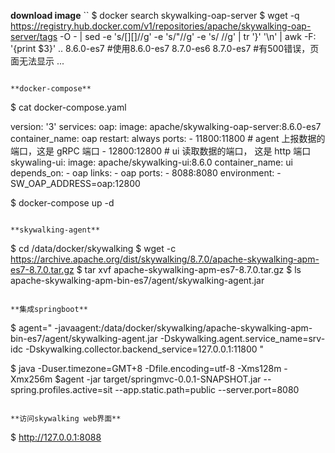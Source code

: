 **download image**
``
$ docker search skywalking-oap-server
$ wget -q https://registry.hub.docker.com/v1/repositories/apache/skywalking-oap-server/tags -O -  | sed -e 's/[][]//g' -e 's/"//g' -e 's/ //g' | tr '}' '\n'  | awk -F: '{print $3}'
    ..
    8.6.0-es7     #使用8.6.0-es7
    8.7.0-es6
    8.7.0-es7     #有500错误，页面无法显示
    ...
```

**docker-compose**
```
$ cat docker-compose.yaml

version: '3'
services:
  oap:
    image: apache/skywalking-oap-server:8.6.0-es7
    container_name: oap
    restart: always
    ports:
      - 11800:11800   # agent 上报数据的端口，这是 gRPC 端口
      - 12800:12800   # ui    读取数据的端口， 这是 http 端口
  skywaling-ui:
    image: apache/skywalking-ui:8.6.0
    container_name: ui
    depends_on:
      - oap
    links:
      - oap
    ports:
      - 8088:8080
    environment:
      - SW_OAP_ADDRESS=oap:12800

$ docker-compose up -d
```

**skywalking-agent**
```
$ cd /data/docker/skywalking
$ wget -c https://archive.apache.org/dist/skywalking/8.7.0/apache-skywalking-apm-es7-8.7.0.tar.gz
$ tar xvf apache-skywalking-apm-es7-8.7.0.tar.gz
$ ls apache-skywalking-apm-bin-es7/agent/skywalking-agent.jar
```

**集成springboot**
```
$ agent=" -javaagent:/data/docker/skywalking/apache-skywalking-apm-bin-es7/agent/skywalking-agent.jar -Dskywalking.agent.service_name=srv-idc -Dskywalking.collector.backend_service=127.0.0.1:11800 "

$ java -Duser.timezone=GMT+8 -Dfile.encoding=utf-8 -Xms128m -Xmx256m $agent -jar target/springmvc-0.0.1-SNAPSHOT.jar --spring.profiles.active=sit --app.static.path=public --server.port=8080
```

**访问skywalking web界面**
```
$ http://127.0.0.1:8088
```
